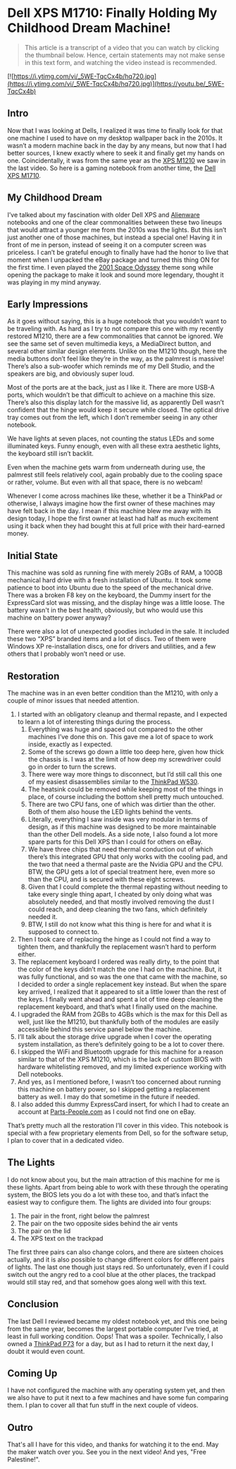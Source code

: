 # Dell XPS M1710: Finally Holding My Childhood Dream Machine!

> This article is a transcript of a video that you can watch by clicking the thumbnail below. Hence, certain statements may not make sense in this text form, and watching the video instead is recommended.

[![https://i.ytimg.com/vi/_5WE-TqcCx4b/hq720.jpg](https://i.ytimg.com/vi/_5WE-TqcCx4b/hq720.jpg)](https://youtu.be/_5WE-TqcCx4b)

## Intro

Now that I was looking at Dells, I realized it was time to finally look for that one machine I used to have on my desktop wallpaper back in the 2010s. It wasn’t a modern machine back in the day by any means, but now that I had better sources, I knew exactly where to seek it and finally get my hands on one. Coincidentally, it was from the same year as the [XPS M1210](https://www.notebookcheck.net/Review-Dell-XPS-M1210.2480.0.html) we saw in the last video. So here is a gaming notebook from another time, the [Dell XPS M1710](https://www.notebookcheck.net/Review-Dell-XPS-M1710.1334.0.html).

## My Childhood Dream

I’ve talked about my fascination with older Dell XPS and [Alienware](https://www.dell.com/en-us/gaming/alienware) notebooks and one of the clear commonalities between these two lineups that would attract a younger me from the 2010s was the lights. But this isn’t just another one of those machines, but instead a special one! Having it in front of me in person, instead of seeing it on a computer screen was priceless. I can’t be grateful enough to finally have had the honor to live that moment when I unpacked the eBay package and turned this thing ON for the first time. I even played the [2001 Space Odyssey](https://en.wikipedia.org/wiki/2001:_A_Space_Odyssey) theme song while opening the package to make it look and sound more legendary, thought it was playing in my mind anyway.

## Early Impressions

As it goes without saying, this is a huge notebook that you wouldn’t want to be traveling with. As hard as I try to not compare this one with my recently restored M1210, there are a few commonalities that cannot be ignored. We see the same set of seven multimedia keys, a MediaDirect button, and several other similar design elements. Unlike on the M1210 though, here the media buttons don’t feel like they’re in the way, as the palmrest is massive! There’s also a sub-woofer which reminds me of my Dell Studio, and the speakers are big, and obviously super loud.

Most of the ports are at the back, just as I like it. There are more USB-A ports, which wouldn’t be that difficult to achieve on a machine this size. There’s also this display latch for the massive lid, as apparently Dell wasn’t confident that the hinge would keep it secure while closed. The optical drive tray comes out from the left, which I don’t remember seeing in any other notebook.

We have lights at seven places, not counting the status LEDs and some illuminated keys. Funny enough, even with all these extra aesthetic lights, the keyboard still isn’t backlit.

Even when the machine gets warm from underneath during use, the palmrest still feels relatively cool, again probably due to the cooling space or rather, volume. But even with all that space, there is no webcam!

Whenever I come across machines like these, whether it be a ThinkPad or otherwise, I always imagine how the first owner of these machines may have felt back in the day. I mean if this machine blew me away with its design today, I hope the first owner at least had half as much excitement using it back when they had bought this at full price with their hard-earned money.

## Initial State

This machine was sold as running fine with merely 2GBs of RAM, a 100GB mechanical hard drive with a fresh installation of Ubuntu. It took some patience to boot into Ubuntu due to the speed of the mechanical drive. There was a broken F8 key on the keyboard, the Dummy insert for the ExpressCard slot was missing, and the display hinge was a little loose. The battery wasn't in the best health, obviously, but who would use this machine on battery power anyway?

There were also a lot of unexpected goodies included in the sale. It included these two “XPS” branded items and a lot of discs. Two of them were Windows XP re-installation discs, one for drivers and utilities, and a few others that I probably won’t need or use.

## Restoration

The machine was in an even better condition than the M1210, with only a couple of minor issues that needed attention.

1. I started with an obligatory cleanup and thermal repaste, and I expected to learn a lot of interesting things during the process.
    1. Everything was huge and spaced out compared to the other machines I’ve done this on. This gave me a lot of space to work inside, exactly as I expected.
    2. Some of the screws go down a little too deep here, given how thick the chassis is. I was at the limit of how deep my screwdriver could go in order to turn the screws.
    3. There were way more things to disconnect, but I’d still call this one of my easiest disassemblies similar to the [ThinkPad W530](https://www.notebookcheck.net/Review-Lenovo-ThinkPad-W530-N1K43GE-Notebook.80062.0.html).
    4. The heatsink could be removed while keeping most of the things in place, of course including the bottom shell pretty much untouched.
    5. There are two CPU fans, one of which was dirtier than the other. Both of them also house the LED lights behind the vents.
    6. Literally, everything I saw inside was very modular in terms of design, as if this machine was designed to be more maintainable than the other Dell models. As a side note, I also found a lot more spare parts for this Dell XPS than I could for others on eBay.
    7. We have three chips that need thermal conduction out of which there’s this integrated GPU that only works with the cooling pad, and the two that need a thermal paste are the Nvidia GPU and the CPU. BTW, the GPU gets a lot of special treatment here, even more so than the CPU, and is secured with these eight screws.
    8. Given that I could complete the thermal repasting without needing to take every single thing apart, I cheated by only doing what was absolutely needed, and that mostly involved removing the dust I could reach, and deep cleaning the two fans, which definitely needed it.
    9. BTW, I still do not know what this thing is here for and what it is supposed to connect to.
2. Then I took care of replacing the hinge as I could not find a way to tighten them, and thankfully the replacement wasn’t hard to perform either.
3. The replacement keyboard I ordered was really dirty, to the point that the color of the keys didn’t match the one I had on the machine. But, it was fully functional, and so was the one that came with the machine, so I decided to order a single replacement key instead. But when the spare key arrived, I realized that it appeared to sit a little lower than the rest of the keys. I finally went ahead and spent a lot of time deep cleaning the replacement keyboard, and that’s what I finally used on the machine.
4. I upgraded the RAM from 2GBs to 4GBs which is the max for this Dell as well, just like the M1210, but thankfully both of the modules are easily accessible behind this service panel below the machine.
5. I’ll talk about the storage drive upgrade when I cover the operating system installation, as there’s definitely going to be a lot to cover there.
6. I skipped the WiFi and Bluetooth upgrade for this machine for a reason similar to that of the XPS M1210, which is the lack of custom BIOS with hardware whitelisting removed, and my limited experience working with Dell notebooks.
7. And yes, as I mentioned before, I wasn’t too concerned about running this machine on battery power, so I skipped getting a replacement battery as well. I may do that sometime in the future if needed.
8. I also added this dummy ExpressCard insert, for which I had to create an account at [Parts-People.com](http://Parts-People.com) as I could not find one on eBay.

That’s pretty much all the restoration I’ll cover in this video. This notebook is special with a few proprietary elements from Dell, so for the software setup, I plan to cover that in a dedicated video.

## The Lights

I do not know about you, but the main attraction of this machine for me is these lights. Apart from being able to work with these through the operating system, the BIOS lets you do a lot with these too, and that’s infact the easiest way to configure them. The lights are divided into four groups:

1. The pair in the front, right below the palmrest
2. The pair on the two opposite sides behind the air vents
3. The pair on the lid
4. The XPS text on the trackpad

The first three pairs can also change colors, and there are sixteen choices actually, and it is also possible to change different colors for different pairs of lights. The last one though just stays red. So unfortunately, even if I could switch out the angry red to a cool blue at the other places, the trackpad would still stay red, and that somehow goes along well with this text.

## Conclusion

The last Dell I reviewed became my oldest notebook yet, and this one being from the same year, becomes the largest portable computer I’ve tried, at least in full working condition. Oops! That was a spoiler. Technically, I also owned a [ThinkPad P73](https://www.notebookcheck.net/Lenovo-ThinkPad-P73-Laptop-Review-Big-workstation-slowed-down-by-poor-heat-management.445929.0.html) for a day, but as I had to return it the next day, I doubt it would even count.

## Coming Up

I have not configured the machine with any operating system yet, and then we also have to put it next to a few machines and have some fun comparing them. I plan to cover all that fun stuff in the next couple of videos.

## Outro

That's all I have for this video, and thanks for watching it to the end. May the maker watch over you. See you in the next video! And yes, "Free Palestine!".
